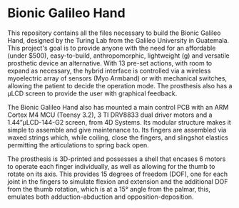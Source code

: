 # Bionic Galileo Hand
This repository contains all the files necessary to build the Bionic Galileo Hand, designed by the Turing Lab from the Galileo University in Guatemala.
This project's goal is to provide anyone with the need for an affordable (under $500), easy-to-build, anthropomorphic, lightweight (g) and versatile prosthetic device an alternative. With 13 pre-set actions, with room to expand as necessary, the hybrid interface is controlled via a wireless myoelectric array of sensors (Myo Armband) or with mechanical switches, allowing the patient to decide the operation mode. The prosthesis also has a μLCD screen to provide the user with graphical feedback.

The Bionic Galileo Hand also has mounted a main control PCB with an ARM Cortex M4 MCU (Teensy 3.2), 3 TI DRV8833 dual driver motors and a 1.44”μLCD-144-G2 screen, from 4D Systems. Its modular structure makes it simple to assemble and give maintenance to. Its fingers are assembled via waxed strings which, while coiling, close the fingers, and slingshot elastics permitting the articulations to spring back open.

The prosthesis is 3D-printed and possesses a shell that encases 6 motors to operate each finger individually, as well as allowing for the thumb to rotate on its axis. This provides 15 degrees of freedom (DOF), one for each joint in the fingers to simulate flexion and extension and the additional DOF from the thumb rotation, which is at a 15° angle from the palmar, this, emulates both adduction-abduction and opposition-deposition. 
